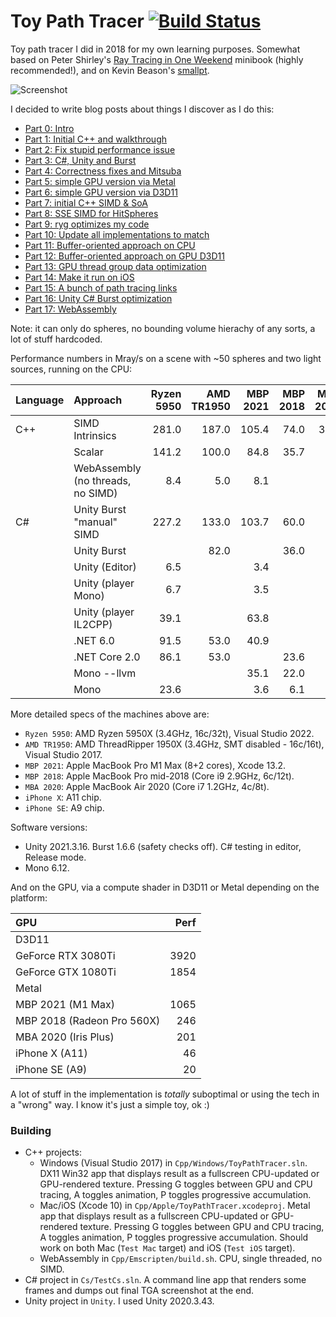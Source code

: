 # Toy Path Tracer [![Build Status](https://github.com/aras-p/ToyPathTracer/workflows/build_and_test/badge.svg)](https://github.com/aras-p/ToyPathTracer/actions)

Toy path tracer I did in 2018 for my own learning purposes. Somewhat based on Peter Shirley's
[Ray Tracing in One Weekend](https://raytracing.github.io/) minibook (highly recommended!), and on Kevin Beason's
[smallpt](http://www.kevinbeason.com/smallpt/).

![Screenshot](/Shots/screenshot.jpg?raw=true "Screenshot")

I decided to write blog posts about things I discover as I do this:

* [Part 0: Intro](http://aras-p.info/blog/2018/03/28/Daily-Pathtracer-Part-0-Intro/)
* [Part 1: Initial C++ and walkthrough](http://aras-p.info/blog/2018/03/28/Daily-Pathtracer-Part-1-Initial-C--/)
* [Part 2: Fix stupid performance issue](http://aras-p.info/blog/2018/03/28/Daily-Pathtracer-Part-2-Fix-Stupid/)
* [Part 3: C#, Unity and Burst](http://aras-p.info/blog/2018/03/28/Daily-Pathtracer-Part-3-CSharp-Unity-Burst/)
* [Part 4: Correctness fixes and Mitsuba](http://aras-p.info/blog/2018/03/31/Daily-Pathtracer-Part-4-Fixes--Mitsuba/)
* [Part 5: simple GPU version via Metal](http://aras-p.info/blog/2018/04/03/Daily-Pathtracer-Part-5-Metal-GPU/)
* [Part 6: simple GPU version via D3D11](http://aras-p.info/blog/2018/04/04/Daily-Pathtracer-Part-6-D3D11-GPU/)
* [Part 7: initial C++ SIMD & SoA](http://aras-p.info/blog/2018/04/10/Daily-Pathtracer-Part-7-Initial-SIMD/)
* [Part 8: SSE SIMD for HitSpheres](http://aras-p.info/blog/2018/04/11/Daily-Pathtracer-8-SSE-HitSpheres/)
* [Part 9: ryg optimizes my code](http://aras-p.info/blog/2018/04/13/Daily-Pathtracer-9-A-wild-ryg-appears/)
* [Part 10: Update all implementations to match](http://aras-p.info/blog/2018/04/16/Daily-Pathtracer-10-Update-CsharpGPU/)
* [Part 11: Buffer-oriented approach on CPU](http://aras-p.info/blog/2018/04/19/Daily-Pathtracer-11-Buffer-Oriented/)
* [Part 12: Buffer-oriented approach on GPU D3D11](http://aras-p.info/blog/2018/04/25/Daily-Pathtracer-12-GPU-Buffer-Oriented-D3D11/)
* [Part 13: GPU thread group data optimization](http://aras-p.info/blog/2018/05/28/Pathtracer-13-GPU-threadgroup-memory-is-useful/)
* [Part 14: Make it run on iOS](http://aras-p.info/blog/2018/05/30/Pathtracer-14-iOS/)
* [Part 15: A bunch of path tracing links](http://aras-p.info/blog/2018/08/01/Pathtracer-15-Pause--Links/)
* [Part 16: Unity C# Burst optimization](http://aras-p.info/blog/2018/10/29/Pathtracer-16-Burst-SIMD-Optimization/)
* [Part 17: WebAssembly](http://aras-p.info/blog/2018/11/16/Pathtracer-17-WebAssembly/)

Note: it can only do spheres, no bounding volume hierachy of any sorts, a lot of stuff hardcoded.

Performance numbers in Mray/s on a scene with ~50 spheres and two light sources, running on the CPU:

| Language | Approach | Ryzen 5950 | AMD TR1950 | MBP 2021 | MBP 2018 | MBA 2020 | iPhone X | iPhone SE |
|:--- |:---                       |   ---:|   ---:|   ---:|  ---:|  ---:|  ---:|  ---:|
| C++ | SIMD Intrinsics           | 281.0 | 187.0 | 105.4 | 74.0 | 32.3 | 12.9 | 8.5 |
|     | Scalar                    | 141.2 | 100.0 |  84.8 | 35.7 |
|     | WebAssembly (no threads, no SIMD) |   8.4 |   5.0 |  8.1 |
| C#  | Unity Burst "manual" SIMD | 227.2 | 133.0 | 103.7 | 60.0 |
|     | Unity Burst               |       |  82.0 |       | 36.0 |
|     | Unity (Editor)            |   6.5 |       |   3.4 |      |
|     | Unity (player Mono)       |   6.7 |       |   3.5 |      |
|     | Unity (player IL2CPP)     |  39.1 |       |  63.8 |      |
|     | .NET 6.0                  |  91.5 |  53.0 |  40.9 |      |
|     | .NET Core 2.0             |  86.1 |  53.0 |       | 23.6 |
|     | Mono --llvm               |       |       |  35.1 | 22.0 |
|     | Mono                      |  23.6 |       |   3.6 |  6.1 |

More detailed specs of the machines above are:
* `Ryzen 5950`: AMD Ryzen 5950X (3.4GHz, 16c/32t), Visual Studio 2022.
* `AMD TR1950`: AMD ThreadRipper 1950X (3.4GHz, SMT disabled - 16c/16t), Visual Studio 2017.
* `MBP 2021`: Apple MacBook Pro M1 Max (8+2 cores), Xcode 13.2.
* `MBP 2018`: Apple MacBook Pro mid-2018 (Core i9 2.9GHz, 6c/12t).
* `MBA 2020`: Apple MacBook Air 2020 (Core i7 1.2GHz, 4c/8t).
* `iPhone X`: A11 chip.
* `iPhone SE`: A9 chip.

Software versions:
* Unity 2021.3.16. Burst 1.6.6 (safety checks off). C# testing in editor, Release mode.
* Mono 6.12.

And on the GPU, via a compute shader in D3D11 or Metal depending on the platform:

| GPU | Perf |
|:--- |  ---:|
| D3D11 | |
| GeForce RTX 3080Ti         | 3920 |
| GeForce GTX 1080Ti         | 1854 |
| Metal | |
| MBP 2021 (M1 Max)          | 1065 |
| MBP 2018 (Radeon Pro 560X) | 246 |
| MBA 2020 (Iris Plus)       | 201 |
| iPhone X (A11)             | 46 |
| iPhone SE (A9)             | 20 |


A lot of stuff in the implementation is *totally* suboptimal or using the tech in a "wrong" way.
I know it's just a simple toy, ok :)

### Building

* C++ projects:
  * Windows (Visual Studio 2017) in `Cpp/Windows/ToyPathTracer.sln`. DX11 Win32 app that displays result as a fullscreen CPU-updated or GPU-rendered texture.
    Pressing G toggles between GPU and CPU tracing, A toggles animation, P toggles progressive accumulation.
  * Mac/iOS (Xcode 10) in `Cpp/Apple/ToyPathTracer.xcodeproj`. Metal app that displays result as a fullscreen CPU-updated or GPU-rendered texture.
    Pressing G toggles between GPU and CPU tracing, A toggles animation, P toggles progressive accumulation.
    Should work on both Mac (`Test Mac` target) and iOS (`Test iOS` target).
  * WebAssembly in `Cpp/Emscripten/build.sh`. CPU, single threaded, no SIMD.
* C# project in `Cs/TestCs.sln`. A command line app that renders some frames and dumps out final TGA screenshot at the end.
* Unity project in `Unity`. I used Unity 2020.3.43.
